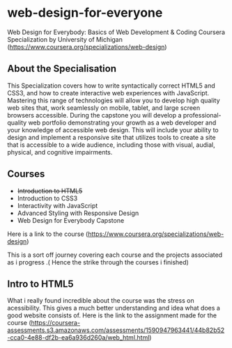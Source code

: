 # web-design-for-everyone
Web Design for Everybody: Basics of Web Development &amp; Coding Coursera Specialization by University of Michigan   (https://www.coursera.org/specializations/web-design)
 
 ##  About the Specialisation
 
 This Specialization covers how to write syntactically correct HTML5 and CSS3, and how to create interactive web experiences with JavaScript. Mastering this range of technologies will allow you to develop high quality web sites that, work seamlessly on mobile, tablet, and large screen browsers accessible. During the capstone you will develop a professional-quality web portfolio demonstrating your growth as a web developer and your knowledge of accessible web design. This will include your ability to design and implement a responsive site that utilizes tools to create a site that is accessible to a wide audience, including those with visual, audial, physical, and cognitive impairments.
 
## Courses
- ~~Introduction to HTML5~~
- Introduction to CSS3
- Interactivity with JavaScript
- Advanced Styling with Responsive Design
- Web Design for Everybody Capstone


Here is a link to the course (https://www.coursera.org/specializations/web-design)

This is a sort off journey covering each course and the projects associated as i progress .( Hence the strike through the courses i finished)

## Intro to HTML5

What i really found incredible about the course was the stress on acessibility. This gives a much better understanding and idea what does a good website consists of. Here is the link to the assignment made for the course  (https://coursera-assessments.s3.amazonaws.com/assessments/1590947963441/44b82b52-cca0-4e88-df2b-ea6a936d260a/web_html.html)

